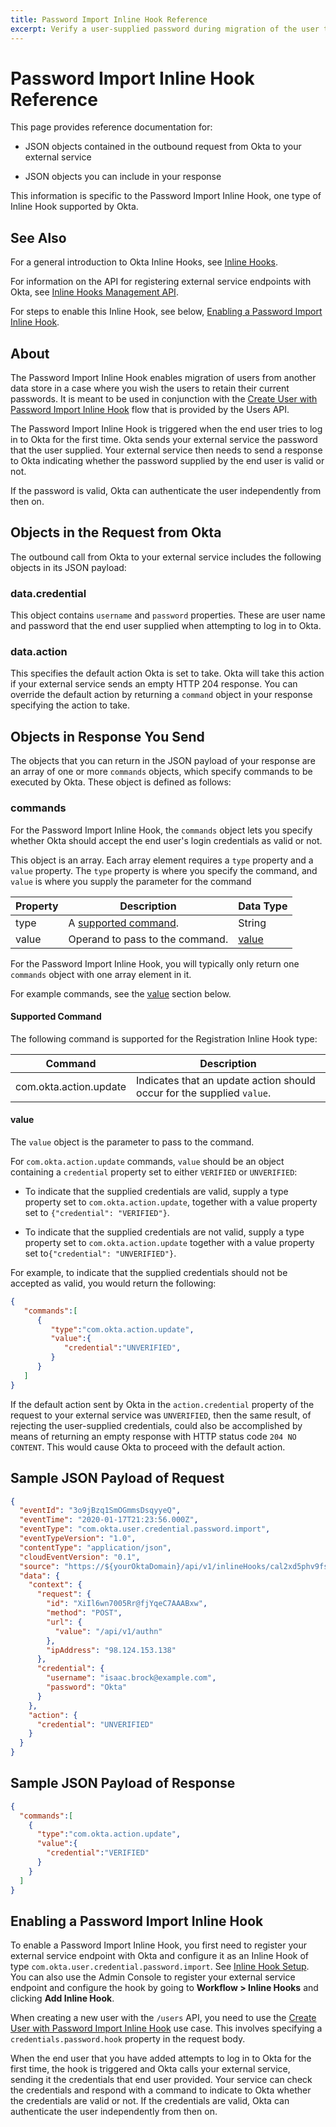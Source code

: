 ```yaml
---
title: Password Import Inline Hook Reference
excerpt: Verify a user-supplied password during migration of the user to Okta
---
```


# Password Import Inline Hook Reference

This page provides reference documentation for:

- JSON objects contained in the outbound request from Okta to your external service

- JSON objects you can include in your response

This information is specific to the Password Import Inline Hook, one type of Inline Hook supported by Okta.

## See Also

For a general introduction to Okta Inline Hooks, see [Inline Hooks](/docs/concepts/inline-hooks/).

For information on the API for registering external service endpoints with Okta, see [Inline Hooks Management API](/docs/reference/api/inline-hooks/).

For steps to enable this Inline Hook, see below, [Enabling a Password Import Inline Hook](#enabling-a-password-import-inline-hook).

## About

The Password Import Inline Hook enables migration of users from another data store in a case where you wish the users to retain their current passwords. It is meant to be used in conjunction with the [Create User with Password Import Inline Hook](/docs/reference/api/users#create-user-with-password-import-inline-hook) flow that is provided by the Users API.

The Password Import Inline Hook is triggered when the end user tries to log in to Okta for the first time. Okta sends your external service the password that the user supplied. Your external service then needs to send a response to Okta indicating whether the password supplied by the end user is valid or not.

If the password is valid, Okta can authenticate the user independently from then on.

## Objects in the Request from Okta

The outbound call from Okta to your external service includes the following objects in its JSON payload:

### data.credential

This object contains `username` and `password` properties. These are user name and password that the end user supplied when attempting to log in to Okta.

### data.action

This specifies the default action Okta is set to take. Okta will take this action if your external service sends an empty HTTP 204 response. You can override the default action by returning a `command` object in your response specifying the action to take.

## Objects in Response You Send

The objects that you can return in the JSON payload of your response are an array of one or more `commands` objects, which specify commands to be executed by Okta. These object is defined as follows:

### commands

For the Password Import Inline Hook, the `commands` object lets you specify whether Okta should accept the end user's login credentials as valid or not.

This object is an array. Each array element requires a `type` property and a `value` property. The `type` property is where you specify the command, and `value` is where you supply the parameter for the command

| Property | Description                                | Data Type       |
|----------|--------------------------------------------|-----------------|
| type     | A [supported command](#supported-command). | String          |
| value    | Operand to pass to the command.            | [value](#value) |

For the Password Import Inline Hook, you will typically only return one `commands` object with one array element in it.

For example commands, see the [value](#value) section below.

#### Supported Command

The following command is supported for the Registration Inline Hook type:

| Command                | Description                                                            |
|------------------------|------------------------------------------------------------------------|
| com.okta.action.update | Indicates that an update action should occur for the supplied `value`. |

#### value

The `value` object is the parameter to pass to the command.

For `com.okta.action.update` commands, `value` should be an object containing a `credential` property set to either `VERIFIED` or `UNVERIFIED`:

* To indicate that the supplied credentials are valid, supply a type property set to `com.okta.action.update`, together with a value property set to `{"credential": "VERIFIED"}`.

* To indicate that the supplied credentials are not valid, supply a type property set to `com.okta.action.update` together with a value property set to`{"credential": "UNVERIFIED"}`.

For example, to indicate that the supplied credentials should not be accepted as valid, you would return the following:

```json
{
   "commands":[
      {
         "type":"com.okta.action.update",
         "value":{
            "credential":"UNVERIFIED",  
         }
      }
   ]
}
```

If the default action sent by Okta in the `action.credential` property of the request to your external service was `UNVERIFIED`, then the same result, of rejecting the user-supplied credentials, could also be accomplished by means of returning an empty response with HTTP status code `204 NO CONTENT`. This would cause Okta to proceed with the default action.

## Sample JSON Payload of Request

```json
{
  "eventId": "3o9jBzq1SmOGmmsDsqyyeQ",
  "eventTime": "2020-01-17T21:23:56.000Z",
  "eventType": "com.okta.user.credential.password.import",
  "eventTypeVersion": "1.0",
  "contentType": "application/json",
  "cloudEventVersion": "0.1",
  "source": "https://${yourOktaDomain}/api/v1/inlineHooks/cal2xd5phv9fsPLcF0g7",
  "data": {
    "context": {
      "request": {
        "id": "XiIl6wn7005Rr@fjYqeC7AAABxw",
        "method": "POST",
        "url": {
          "value": "/api/v1/authn"
        },
        "ipAddress": "98.124.153.138"
      },
      "credential": {
        "username": "isaac.brock@example.com",
        "password": "Okta"
      }
    },
    "action": {
      "credential": "UNVERIFIED"
    }
  }
}
```

## Sample JSON Payload of Response

```json
{
  "commands":[
    {
      "type":"com.okta.action.update",
      "value":{
        "credential":"VERIFIED"
      }
    }
  ]
}
```

## Enabling a Password Import Inline Hook

To enable a Password Import Inline Hook, you first need to register your external service endpoint with Okta and configure it as an Inline Hook of type `com.okta.user.credential.password.import`. See [Inline Hook Setup](/docs/concepts/inline-hooks/#inline-hook-setup). You can also use the Admin Console to register your external service endpoint and configure the hook by going to **Workflow > Inline Hooks** and clicking **Add Inline Hook**.

When creating a new user with the `/users` API, you need to use the [Create User with Password Import Inline Hook](/docs/reference/api/users#create-user-with-password-import-inline-hook) use case. This involves specifying a `credentials.password.hook` property in the request body.

When the end user that you have added attempts to log in to Okta for the first time, the hook is triggered and Okta calls your external service, sending it the credentials that end user provided. Your service can check the credentials and respond with a command to indicate to Okta whether the credentials are valid or not. If the credentials are valid, Okta can authenticate the user independently from then on.

